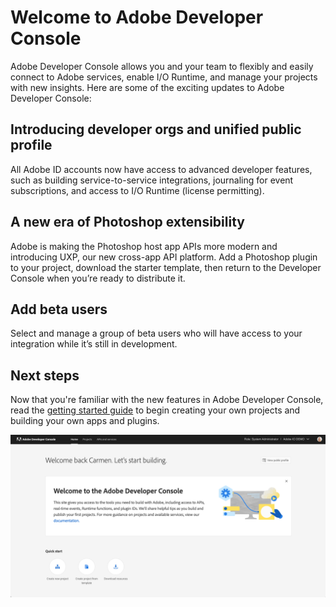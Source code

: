 # Welcome to Adobe Developer Console

Adobe Developer Console allows you and your team to flexibly and easily connect to Adobe services, enable I/O Runtime, and manage your projects with new insights. Here are some of the exciting updates to Adobe Developer Console:

## Introducing developer orgs and unified public profile
    
All Adobe ID accounts now have access to advanced developer features, such as building service-to-service integrations, journaling for event subscriptions, and access to I/O Runtime (license permitting).

## A new era of Photoshop extensibility 
    
Adobe is making the Photoshop host app APIs more modern and introducing UXP, our new cross-app API platform. Add a Photoshop plugin to your project, download the starter template, then return to the Developer Console when you’re ready to distribute it.

## Add beta users

Select and manage a group of beta users who will have access to your integration while it’s still in development.

## Next steps

Now that you're familiar with the new features in Adobe Developer Console, read the [getting started guide](getting-started.md) to begin creating your own projects and building your own apps and plugins.

![](../images/developer-console-home.png)

